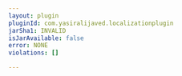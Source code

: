 ```yaml
---
layout: plugin
pluginId: com.yasiralijaved.localizationplugin
jarSha1: INVALID
isJarAvailable: false
error: NONE
violations: []

---
```

